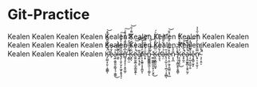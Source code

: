 # Git-Practice

Kealen Kealen Kealen Kealen Kealen Kealen Kealen Kealen Kealen Kealen Kealen Kealen Kealen Kealen Kealen Kealen Kealen Kealen Kealen Kealen Kealen Kealen Kealen Kealen K̵̡̤̳͔̠͈̜͕̳͇̈́͊̋̎̄̌͌͌̔̌̽̕̚̕͝ͅe̴̗̓̆̉͝a̷̧̲̣͚̯̱̤̗͇͓̘̣͚͚͛͜͝l̵͖̝͌͆͌̌̀ȩ̶̗̜͈̙̮̗̙͖̞͙̱̝͓͕͆̑̎̆̏̾̔̎̈́̐͠n̵̛̻̘̘̥̝͎͕̭̭͚̣̐͆̌̽͐͌̉͌̾̉̂͗͠ ̷͓̻̠̫̿̎̀͆͆̆̒̈̽̎̽̚̚̚K̵̬̭͋̀̽̇̀̌̓̉̽͊͌͗͋͝ͅë̷͖̯̰̯͇͕̲̦͇̰̭͍́͗́̃̍̇̚͝͝͠ͅa̸̧̼͔̘̝̬͂̅ļ̸̩̝͚͍̩͓̝̱̲̮̓͂͐̎̈́͂̈ͅe̷͕̟̅̈́̓͌̋̿̎̈͝n̵͇̺̳̳͇̰̼̜̹̹̳̗͋̓͠ͅ ̴̫̳̫͇̻̼̼̦̬̹̗̮̭̀̃̀̽̍͑̀̃̕͜͝K̶̢̯͙͇̯̯͖͙̈̅͆̀͐͛̂̋̀́̉͛́e̶̛̛̖̬͉̓͋̃̐̓͗̀̇̿à̵̜̤̉͑̈́͋̎̑̿͝l̶̢̩͎̲̠̖͉̣̪͉̹̟̲̻̅ͅẹ̷̢̣̼̦͖͔̱̮̳̤͓̘̤̲̋̽͂͆̄̋͗̎̊̈́͗̂̋͝n̷͕͙̪͂̊̌ ̵̢̹̠͎̳̮̭͕̱̭̳̜̔́̾̽̕͝͠K̵͕͕͍̟̮̣̓̔̎̐̎̍͒̿̒͜ë̶̝̥̰̯́̊̀̿́̚̚͝͠ȧ̷̢̝̭͖͍̻͎̮͍̤̰̗͛̀̽̆͛͊̎͑͑̚ļ̴̜̺̩͍͚͔̮̂͆̆̎͆͂̾̚͝ȩ̷͙̳̩̫̞̙̂n̵̢̟̠̠̥̫͎̦̿̋́̀̀̀̒̒̎͂͑̋̾̉̕ ̴̧͕͔͈͕͐̀̎̑̃̒̚̚͘

